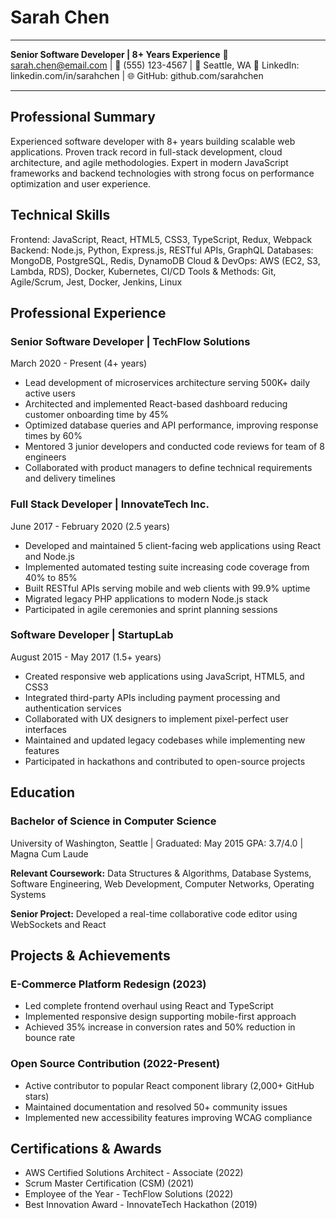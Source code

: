 # Sarah Chen

---

**Senior Software Developer | 8+ Years Experience** 📧 sarah.chen@email.com | 📱 (555) 123-4567 | 📍 Seattle, WA 💼 LinkedIn: linkedin.com/in/sarahchen | 🌐 GitHub: github.com/sarahchen

---

## Professional Summary

Experienced software developer with 8+ years building scalable web applications. Proven track record in full-stack development, cloud architecture, and agile methodologies. Expert in modern JavaScript frameworks and backend technologies with strong focus on performance optimization and user experience.

## Technical Skills

Frontend: JavaScript, React, HTML5, CSS3, TypeScript, Redux, Webpack Backend: Node.js, Python, Express.js, RESTful APIs, GraphQL Databases: MongoDB, PostgreSQL, Redis, DynamoDB Cloud & DevOps: AWS (EC2, S3, Lambda, RDS), Docker, Kubernetes, CI/CD Tools & Methods: Git, Agile/Scrum, Jest, Docker, Jenkins, Linux

## Professional Experience

### Senior Software Developer | TechFlow Solutions

March 2020 - Present (4+ years)

- Lead development of microservices architecture serving 500K+ daily active users
- Architected and implemented React-based dashboard reducing customer onboarding time by 45%
- Optimized database queries and API performance, improving response times by 60%
- Mentored 3 junior developers and conducted code reviews for team of 8 engineers
- Collaborated with product managers to define technical requirements and delivery timelines

### Full Stack Developer | InnovateTech Inc.
June 2017 - February 2020 (2.5 years)
- Developed and maintained 5 client-facing web applications using React and Node.js
- Implemented automated testing suite increasing code coverage from 40% to 85%
- Built RESTful APIs serving mobile and web clients with 99.9% uptime
- Migrated legacy PHP applications to modern Node.js stack
- Participated in agile ceremonies and sprint planning sessions

### Software Developer | StartupLab
August 2015 - May 2017 (1.5+ years)
- Created responsive web applications using JavaScript, HTML5, and CSS3
- Integrated third-party APIs including payment processing and authentication services
- Collaborated with UX designers to implement pixel-perfect user interfaces
- Maintained and updated legacy codebases while implementing new features
- Participated in hackathons and contributed to open-source projects

## Education

### Bachelor of Science in Computer Science

University of Washington, Seattle | Graduated: May 2015 GPA: 3.7/4.0 | Magna Cum Laude

**Relevant Coursework:** Data Structures & Algorithms, Database Systems, Software Engineering, Web Development, Computer Networks, Operating Systems

**Senior Project:** Developed a real-time collaborative code editor using WebSockets and React

## Projects & Achievements

### E-Commerce Platform Redesign (2023)

- Led complete frontend overhaul using React and TypeScript
- Implemented responsive design supporting mobile-first approach
- Achieved 35% increase in conversion rates and 50% reduction in bounce rate

### Open Source Contribution (2022-Present)

- Active contributor to popular React component library (2,000+ GitHub stars)
- Maintained documentation and resolved 50+ community issues
- Implemented new accessibility features improving WCAG compliance

## Certifications & Awards

- AWS Certified Solutions Architect - Associate (2022)
- Scrum Master Certification (CSM) (2021)
- Employee of the Year - TechFlow Solutions (2022)
- Best Innovation Award - InnovateTech Hackathon (2019)
